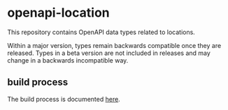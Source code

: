 # openapi-location

This repository contains OpenAPI data types related to locations.

Within a major version, types remain backwards compatible once they are released.
Types in a beta version are not included in releases and may change in a backwards incompatible way.

## build process

The build process is documented [here](https://github.com/belgif/openapi-common/blob/master/BUILDING.md).

